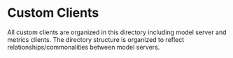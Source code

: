 # Custom Clients

All custom clients are organized in this directory including model server and metrics clients. The directory structure is organized to reflect relationships/commonalities between model servers.